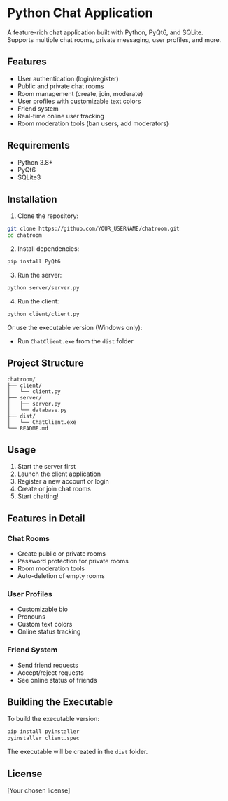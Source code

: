 # Python Chat Application

A feature-rich chat application built with Python, PyQt6, and SQLite. Supports multiple chat rooms, private messaging, user profiles, and more.

## Features

- User authentication (login/register)
- Public and private chat rooms
- Room management (create, join, moderate)
- User profiles with customizable text colors
- Friend system
- Real-time online user tracking
- Room moderation tools (ban users, add moderators)

## Requirements

- Python 3.8+
- PyQt6
- SQLite3

## Installation

1. Clone the repository:
```bash
git clone https://github.com/YOUR_USERNAME/chatroom.git
cd chatroom
```

2. Install dependencies:
```bash
pip install PyQt6
```

3. Run the server:
```bash
python server/server.py
```

4. Run the client:
```bash
python client/client.py
```

Or use the executable version (Windows only):
- Run `ChatClient.exe` from the `dist` folder

## Project Structure

```
chatroom/
├── client/
│   └── client.py
├── server/
│   ├── server.py
│   └── database.py
├── dist/
│   └── ChatClient.exe
└── README.md
```

## Usage

1. Start the server first
2. Launch the client application
3. Register a new account or login
4. Create or join chat rooms
5. Start chatting!

## Features in Detail

### Chat Rooms
- Create public or private rooms
- Password protection for private rooms
- Room moderation tools
- Auto-deletion of empty rooms

### User Profiles
- Customizable bio
- Pronouns
- Custom text colors
- Online status tracking

### Friend System
- Send friend requests
- Accept/reject requests
- See online status of friends

## Building the Executable

To build the executable version:

```bash
pip install pyinstaller
pyinstaller client.spec
```

The executable will be created in the `dist` folder.

## License

[Your chosen license] 
